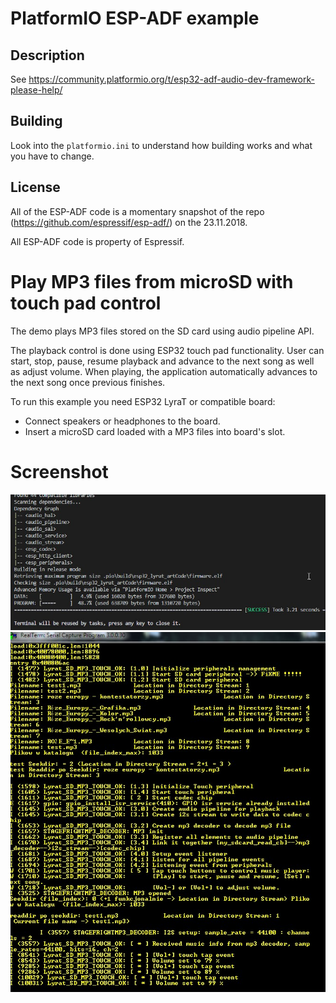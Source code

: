 # PlatformIO ESP-ADF example

## Description

See https://community.platformio.org/t/esp32-adf-audio-dev-framework-please-help/

## Building

Look into the `platformio.ini` to understand how building works and what you have to change.

## License 

All of the ESP-ADF code is a momentary snapshot of the repo (https://github.com/espressif/esp-adf/) on the
23.11.2018.

All ESP-ADF code is property of Espressif.


# Play MP3 files from microSD with touch pad control 

The demo plays MP3 files stored on the SD card using audio pipeline API.

The playback control is done using ESP32 touch pad functionality. User can start, stop, pause, resume playback and advance to the next song as well as adjust volume. When playing, the application automatically advances to the next song once previous finishes.

To run this example you need ESP32 LyraT or compatible board:

- Connect speakers or headphones to the board. 
- Insert a microSD card loaded with a MP3 files into board's slot.

# Screenshot
![Screenshot](artCode_doc/esp32_lyrat_audio_platformio_arduino.jpg)
![Screenshot](artCode_doc/log.jpg)

